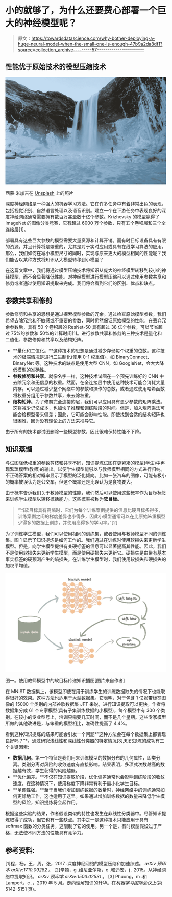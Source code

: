 # 小的就够了，为什么还要费心部署一个巨大的神经模型呢？

> 原文：<https://towardsdatascience.com/why-bother-deploying-a-huge-neural-model-when-the-small-one-is-enough-47b9a2da8df1?source=collection_archive---------57----------------------->

## 性能优于原始技术的模型压缩技术

![](img/88491d15269aa83c09fcaa85482ae667.png)

西蒙·米加吉在 [Unsplash](https://unsplash.com/t/nature?utm_source=unsplash&utm_medium=referral&utm_content=creditCopyText) 上的照片

深度神经网络是一种强大的机器学习方法。它在许多任务中有着非常出色的表现，包括视觉识别、自然语言处理以及语音识别。建立一个在下游任务中表现良好的深度神经网络通常需要拥有数百万甚至数十亿个参数。Krizhevsky 的模型赢得了 ImageNet 的图像分类竞赛，它有超过 6000 万个参数，只有五个卷积层和三个全连接层[1]。

部署具有这些巨大参数的模型需要大量资源和计算开销。而有时目标设备具有有限的资源，并且计算将是繁重的，尤其是对于实时应用或具有在线学习算法的应用。那么，我们如何在减小模型尺寸的同时，实现与原来更大的模型相同的性能呢？我们能否以某种方式将知识从大模型转移到小模型？

在这篇文章中，我们将通过模型压缩技术将知识从庞大的神经模型转移到较小的神经模型，而不会显著降低性能。对神经模型进行模型压缩可以通过使用参数共享和修剪或者通过使用知识提取来完成。我们将会看到它们的区别、优点和缺点。

## 参数共享和修剪

参数修剪和共享的思想是通过探索模型参数的冗余。通过检查原始模型参数，我们希望去除冗余和不敏感或不重要的参数，同时仍然保证原始模型的性能。在丢弃冗余参数后，具有 50 个卷积层的 ResNet-50 具有超过 38 亿个参数，可以节省超过 75%的参数和 50%的计算时间[1]。进行参数共享和修剪的三种技术是量化和二值化、参数修剪和共享以及结构矩阵。

*   **量化和二值化。**这种技术的思想是通过减少存储每个权重的位数。这种技术的极端情况是进行二进制化(使用 0-1 权重值)，如 BinaryConnect、BinaryNet 等。这种技术的缺点是使用大型 CNN，如 GoogleNet，会大大降低模型的准确性。
*   **参数修剪和共享**。就像名字一样，这种技术试图在一个预先训练好的 CNN 中去除冗余和无信息的权重。然而，在全连接层中使用这种技术可能会消耗大量内存。可以通过减少整个网络中的参数和操作的总数，或者通过使用哈希函数将权重分组用于参数共享，来去除权重。
*   **结构矩阵**。为了修剪完全连接的层，我们可以应用具有更少参数的矩阵乘法。这将减少记忆成本，也加快了推理和训练阶段的时间。但是，加入矩阵乘法可能会给模型带来偏差；因此，它可能会影响性能。即使找到合适的结构矩阵也很困难，因为没有理论上的方法来推导它。

由于所有的技术都试图删除一些模型参数，因此很难保持性能不下降。

## 知识蒸馏

与试图降低权重的参数剪枝和共享不同，知识提炼试图在更紧凑的模型(学生)中再现繁琐模型(教师)的输出。以便学生模型能够以与教师模型相同的方式进行归纳。不正确答案的相对概率显示了模型的泛化倾向。比如一张汽车的图像，可能有极小的概率被误认为是公交车，但这个概率还是比误认为是食物要大。

由于概率告诉我们关于教师模型的性能，我们然后可以使用这些概率作为目标标签来训练学生模型以转移概括能力。这些概率被称为**软目标。**

> “当软目标具有高熵时，它们为每个训练案例提供的信息比硬目标多得多，训练案例之间的梯度差异也小得多，因此小模型通常可以在比原始笨重模型少得多的数据上训练，并使用高得多的学习率。”[2]

为了训练学生模型，我们可以使用相同的训练集，或者使用与教师模型不同的训练集。图 1 显示了知识提炼是如何工作的。我们通过在训练时使用软损失来更新学生模型。但是，向学生模型提供有关硬标签的信息可以显著提高其性能。因此，我们不是使用软损失来更新学生模型，而是使用硬损失来更新它。硬损失是由带有基本事实标签的硬预测产生的熵损失。在训练学生模型时，我们使用软损失和硬损失的加权平均值。

![](img/92a0baa05c8df793a2a7c418d97ea1ec.png)

图一。使用教师模型中的软目标传递知识插图[图片来自作者]

在 MNIST 数据集上，该模型即使在用于训练学生的训练数据缺失的情况下也能取得很好的效果。这种方法也适用于大型数据集。它表明，对于包含 1 亿张带标签图像的 15000 个类别的内部谷歌数据集 JFT 来说，进行知识提取可以更快。作者将数据集分成 61 个专家模型(具有子集训练数据的小模型)，每个模型中有 300 个类别。在较小的专业型号上，培训只需要几天时间，而不是几个星期。这些专家模型所做的其他改进是，与笨重的模型相比，准确性提高了 4.4%。

看到这种知识提炼的结果可能会引发一个问题*“这种方法会在每个数据集上都表现良好吗？”*。通过研究浅线性和深线性分类器的特定情况[3],知识提炼的成功有三个关键因素:

*   **数据几何**。第一个特征是我们用来训练模型的数据分布的几何属性，即类分离。类别分离对风险的收敛速度有直接影响。结果表明，多项式次数越高的数据越有效，学生获得的风险越低。
*   **优化偏差。**不仅在知识提取阶段，优化偏差通常也会影响训练阶段的收敛速度。在这种情况下，使用梯度下降非常有利于最小化学生目标。
*   **单调性强。**至于当我们增加训练数据的数量时，神经网络中的训练通常如何更好地工作，这也适用于这里。如果通过增加训练数据的数量来降低学生模型的风险，知识提炼将会起作用。

根据这些实验的结果，作者假设类似的特性也发生在非线性分类器中。尽管知识提炼取得了成功，但它也有一些缺点。其中之一是这种技术只能应用于具有 softmax 函数的分类任务，这限制了它的使用。另一个是，有时模型假设过于严格，无法使不同方法的性能具有竞争力。

## 参考资料:

[1]程，杨，王，周，张，2017 .深度神经网络的模型压缩和加速综述。 *arXiv 预印本 arXiv:1710.09282* 。
[2]辛顿，g .维尼亚尔斯，o .和迪安，j . 2015。从神经网络中提取知识。 *arXiv 预印本 arXiv:1503.02531* 。
[3] Phuong，m .和 Lampert，c .，2019 年 5 月。走向理解知识的升华。在*机器学习国际会议上*(第 5142–5151 页)。